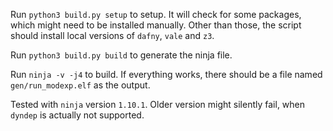 Run `python3 build.py setup` to setup. It will check for some packages, which might need to be installed manually. Other than those, the script should install local versions of `dafny`, `vale` and `z3`.

Run `python3 build.py build` to generate the ninja file. 

Run `ninja -v -j4` to build. If everything works, there should be a file named `gen/run_modexp.elf` as the output.

Tested with `ninja` version `1.10.1`. Older version might silently fail, when `dyndep` is actually not supported.
